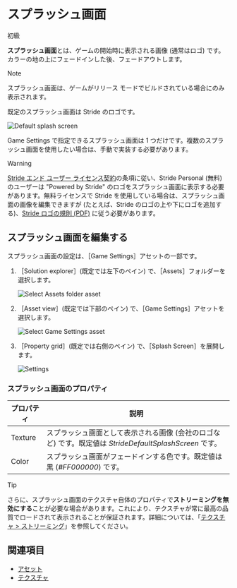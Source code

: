# スプラッシュ画面

<span class="badge text-bg-primary">初級</span>

**スプラッシュ画面**とは、ゲームの開始時に表示される画像 (通常はロゴ) です。カラーの地の上にフェードインした後、フェードアウトします。

> [!NOTE]
> スプラッシュ画面は、ゲームがリリース モードでビルドされている場合にのみ表示されます。

既定のスプラッシュ画面は Stride のロゴです。

![Default splash screen](media/StrideDefaultSplashScreen.png)

Game Settings で指定できるスプラッシュ画面は 1 つだけです。複数のスプラッシュ画面を使用したい場合は、手動で実装する必要があります。

> [!WARNING]
> [Stride エンド ユーザー ライセンス契約](http://stride3d.net/legal/eula)の条項に従い、Stride Personal (無料) のユーザーは "Powered by Stride" のロゴをスプラッシュ画面に表示する必要があります。無料ライセンスで Stride を使用している場合は、スプラッシュ画面の画像を編集できますが (たとえば、Stride のロゴの上や下にロゴを追加する)、[Stride ロゴの規則 (PDF)](https://stride3d.net/legal/stride-logo-regulations.pdf) に従う必要があります。

## スプラッシュ画面を編集する

スプラッシュ画面の設定は、［Game Settings］アセットの一部です。

1. ［Solution explorer］(既定では左下のペイン) で、［Assets］フォルダーを選択します。

    ![Select Assets folder asset](media/select-asset-folder.png)

2. ［Asset view］(既定では下部のペイン) で、［Game Settings］アセットを選択します。

    ![Select Game Settings asset](media/select-game-settings-asset.png)

3. ［Property grid］(既定では右側のペイン) で、［Splash Screen］を展開します。

    ![Settings](media/splash-screen.png)

### スプラッシュ画面のプロパティ

| プロパティ | 説明
|----------|------------
| Texture  | スプラッシュ画面として表示される画像 (会社のロゴなど) です。既定値は *StrideDefaultSplashScreen* です。
| Color    | スプラッシュ画面がフェードインする色です。既定値は黒 (*#FF000000*) です。

>[!TIP]
>さらに、スプラッシュ画面のテクスチャ自体のプロパティで**ストリーミングを無効にする**ことが必要な場合があります。これにより、テクスチャが常に最高の品質でロードされて表示されることが保証されます。詳細については、「[テクスチャ > ストリーミング](../graphics/textures/streaming.md)」を参照してください。

## 関連項目

* [アセット](../game-studio/game-settings.md)
* [テクスチャ](../graphics/textures/index.md)
